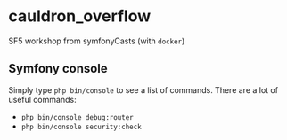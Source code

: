 # cauldron_overflow
SF5 workshop from symfonyCasts (with `docker`)

## Symfony console
Simply type `php bin/console` to see a list of commands.
There are a lot of useful commands:
- `php bin/console debug:router` 
- `php bin/console security:check`
